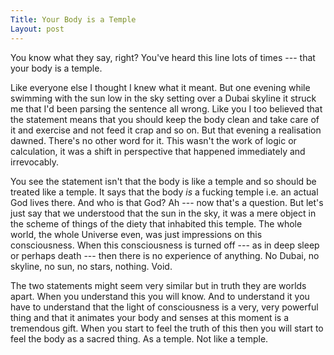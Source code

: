 ```yaml
---
Title: Your Body is a Temple
Layout: post
---
```


You know what they say, right? You've heard this line lots of times --- that your body is a temple.

Like everyone else I thought I knew what it meant. But one evening while swimming with the sun low in the sky setting over a Dubai skyline it struck me that I'd been parsing the sentence all wrong. Like you I too believed that the statement means that you should keep the body clean and take care of it and exercise and not feed it crap and so on. But that evening a realisation dawned. There's no other word for it. This wasn't the work of logic or calculation, it was a shift in perspective that happened immediately and irrevocably.

You see the statement isn't that the body is like a temple and so should be treated like a temple. It says that the body *is* a fucking temple i.e. an actual God lives there. And who is that God? Ah --- now that's a question. But let's just say that we understood that the sun in the sky, it was a mere object in the scheme of things of the diety that inhabited this temple. The whole world, the whole Universe even, was just impressions on this consciousness. When this consciousness is turned off --- as in deep sleep or perhaps death --- then there is no experience of anything. No Dubai, no skyline, no sun, no stars, nothing. Void.

The two statements might seem very similar but in truth they are worlds apart. When you understand this you will know. And to understand it you have to understand that the light of consciousness is a very, very powerful thing and that it animates your body and senses at this moment is a tremendous gift. When you start to feel the truth of this then you will start to feel the body as a sacred thing. As a temple. Not like a temple.
